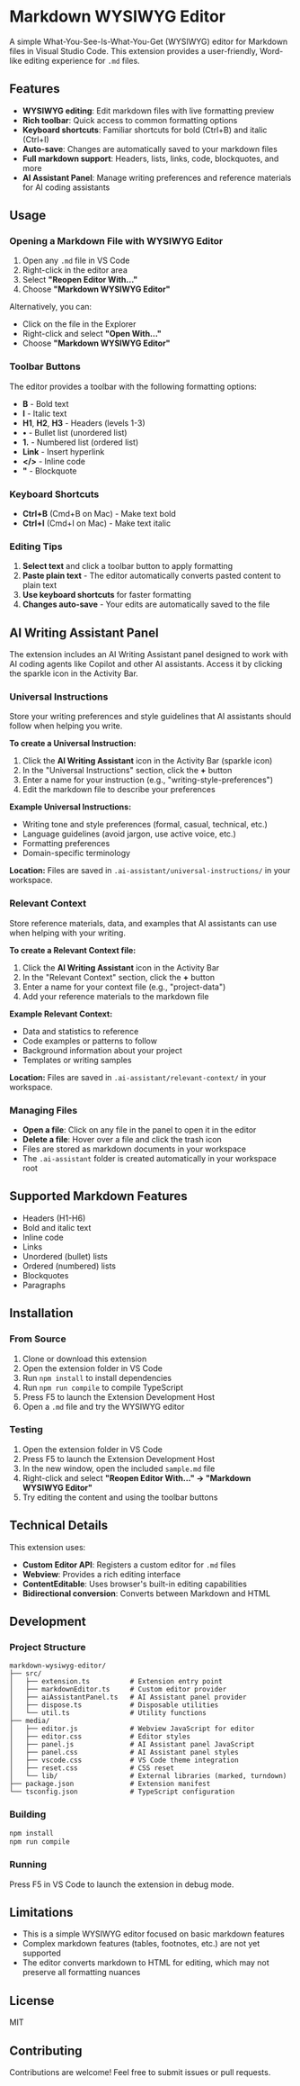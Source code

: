 # Markdown WYSIWYG Editor

A simple What-You-See-Is-What-You-Get (WYSIWYG) editor for Markdown files in Visual Studio Code. This extension provides a user-friendly, Word-like editing experience for `.md` files.

## Features

- **WYSIWYG editing**: Edit markdown files with live formatting preview
- **Rich toolbar**: Quick access to common formatting options
- **Keyboard shortcuts**: Familiar shortcuts for bold (Ctrl+B) and italic (Ctrl+I)
- **Auto-save**: Changes are automatically saved to your markdown files
- **Full markdown support**: Headers, lists, links, code, blockquotes, and more
- **AI Assistant Panel**: Manage writing preferences and reference materials for AI coding assistants

## Usage

### Opening a Markdown File with WYSIWYG Editor

1. Open any `.md` file in VS Code
2. Right-click in the editor area
3. Select **"Reopen Editor With..."**
4. Choose **"Markdown WYSIWYG Editor"**

Alternatively, you can:
- Click on the file in the Explorer
- Right-click and select **"Open With..."**
- Choose **"Markdown WYSIWYG Editor"**

### Toolbar Buttons

The editor provides a toolbar with the following formatting options:

- **B** - Bold text
- **I** - Italic text
- **H1**, **H2**, **H3** - Headers (levels 1-3)
- **•** - Bullet list (unordered list)
- **1.** - Numbered list (ordered list)
- **Link** - Insert hyperlink
- **</>** - Inline code
- **"** - Blockquote

### Keyboard Shortcuts

- **Ctrl+B** (Cmd+B on Mac) - Make text bold
- **Ctrl+I** (Cmd+I on Mac) - Make text italic

### Editing Tips

1. **Select text** and click a toolbar button to apply formatting
2. **Paste plain text** - The editor automatically converts pasted content to plain text
3. **Use keyboard shortcuts** for faster formatting
4. **Changes auto-save** - Your edits are automatically saved to the file

## AI Writing Assistant Panel

The extension includes an AI Writing Assistant panel designed to work with AI coding agents like Copilot and other AI assistants. Access it by clicking the sparkle icon in the Activity Bar.

### Universal Instructions

Store your writing preferences and style guidelines that AI assistants should follow when helping you write.

**To create a Universal Instruction:**
1. Click the **AI Writing Assistant** icon in the Activity Bar (sparkle icon)
2. In the "Universal Instructions" section, click the **+** button
3. Enter a name for your instruction (e.g., "writing-style-preferences")
4. Edit the markdown file to describe your preferences

**Example Universal Instructions:**
- Writing tone and style preferences (formal, casual, technical, etc.)
- Language guidelines (avoid jargon, use active voice, etc.)
- Formatting preferences
- Domain-specific terminology

**Location:** Files are saved in `.ai-assistant/universal-instructions/` in your workspace.

### Relevant Context

Store reference materials, data, and examples that AI assistants can use when helping with your writing.

**To create a Relevant Context file:**
1. Click the **AI Writing Assistant** icon in the Activity Bar
2. In the "Relevant Context" section, click the **+** button
3. Enter a name for your context file (e.g., "project-data")
4. Add your reference materials to the markdown file

**Example Relevant Context:**
- Data and statistics to reference
- Code examples or patterns to follow
- Background information about your project
- Templates or writing samples

**Location:** Files are saved in `.ai-assistant/relevant-context/` in your workspace.

### Managing Files

- **Open a file**: Click on any file in the panel to open it in the editor
- **Delete a file**: Hover over a file and click the trash icon
- Files are stored as markdown documents in your workspace
- The `.ai-assistant` folder is created automatically in your workspace root

## Supported Markdown Features

- Headers (H1-H6)
- Bold and italic text
- Inline code
- Links
- Unordered (bullet) lists
- Ordered (numbered) lists
- Blockquotes
- Paragraphs

## Installation

### From Source

1. Clone or download this extension
2. Open the extension folder in VS Code
3. Run `npm install` to install dependencies
4. Run `npm run compile` to compile TypeScript
5. Press F5 to launch the Extension Development Host
6. Open a `.md` file and try the WYSIWYG editor

### Testing

1. Open the extension folder in VS Code
2. Press F5 to launch the Extension Development Host
3. In the new window, open the included `sample.md` file
4. Right-click and select **"Reopen Editor With..." → "Markdown WYSIWYG Editor"**
5. Try editing the content and using the toolbar buttons

## Technical Details

This extension uses:
- **Custom Editor API**: Registers a custom editor for `.md` files
- **Webview**: Provides a rich editing interface
- **ContentEditable**: Uses browser's built-in editing capabilities
- **Bidirectional conversion**: Converts between Markdown and HTML

## Development

### Project Structure

```
markdown-wysiwyg-editor/
├── src/
│   ├── extension.ts          # Extension entry point
│   ├── markdownEditor.ts     # Custom editor provider
│   ├── aiAssistantPanel.ts   # AI Assistant panel provider
│   ├── dispose.ts            # Disposable utilities
│   └── util.ts               # Utility functions
├── media/
│   ├── editor.js             # Webview JavaScript for editor
│   ├── editor.css            # Editor styles
│   ├── panel.js              # AI Assistant panel JavaScript
│   ├── panel.css             # AI Assistant panel styles
│   ├── vscode.css            # VS Code theme integration
│   ├── reset.css             # CSS reset
│   └── lib/                  # External libraries (marked, turndown)
├── package.json              # Extension manifest
└── tsconfig.json             # TypeScript configuration
```

### Building

```bash
npm install
npm run compile
```

### Running

Press F5 in VS Code to launch the extension in debug mode.

## Limitations

- This is a simple WYSIWYG editor focused on basic markdown features
- Complex markdown features (tables, footnotes, etc.) are not yet supported
- The editor converts markdown to HTML for editing, which may not preserve all formatting nuances

## License

MIT

## Contributing

Contributions are welcome! Feel free to submit issues or pull requests.
